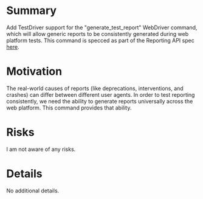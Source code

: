 # Summary
Add TestDriver support for the "generate_test_report" WebDriver command, which will allow generic reports to be consistently generated during web platform tests. This command is specced as part of the Reporting API spec [here](https://w3c.github.io/reporting/#generate-test-report-command).

# Motivation
The real-world causes of reports (like deprecations, interventions, and crashes) can differ between different user agents. In order to test reporting consistently, we need the ability to generate reports universally across the web platform. This command provides that ability.

# Risks
I am not aware of any risks.

# Details
No additional details.
